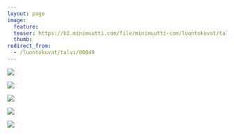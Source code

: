 ```yaml
---
layout: page
image:
  feature:
  teaser: https://b2.minimuutti.com/file/minimuutti-com/luontokuvat/talvi/3/DS44023-245px.jpg
  thumb:
redirect_from:
  - /luontokuvat/talvi/00049
---
```


![](https://b2.minimuutti.com/file/minimuutti-com/luontokuvat/talvi/3/DS43718-800px.jpg)

![](https://b2.minimuutti.com/file/minimuutti-com/luontokuvat/talvi/3/DS43712-800px.jpg)

![](https://b2.minimuutti.com/file/minimuutti-com/luontokuvat/talvi/3/DS44023-800px.jpg)

![](https://b2.minimuutti.com/file/minimuutti-com/luontokuvat/talvi/3/DS43787-800px.jpg)

![](https://b2.minimuutti.com/file/minimuutti-com/luontokuvat/talvi/3/DS43771-800px.jpg)

